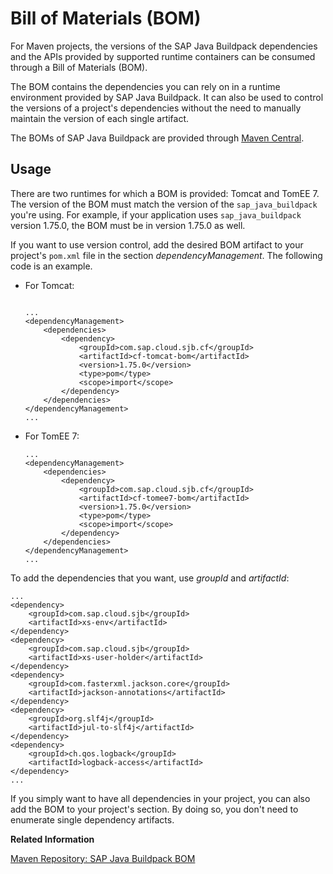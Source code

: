 <!-- loio6c6936e8e4ea40c9a9a69f6783b1e978 -->

# Bill of Materials \(BOM\)

For Maven projects, the versions of the SAP Java Buildpack dependencies and the APIs provided by supported runtime containers can be consumed through a Bill of Materials \(BOM\).



The BOM contains the dependencies you can rely on in a runtime environment provided by SAP Java Buildpack. It can also be used to control the versions of a project's dependencies without the need to manually maintain the version of each single artifact.

The BOMs of SAP Java Buildpack are provided through [Maven Central](https://central.sonatype.com/search?q=com.sap.cloud.sjb.cf).



<a name="loio6c6936e8e4ea40c9a9a69f6783b1e978__section_zv5_4cj_v3b"/>

## Usage

There are two runtimes for which a BOM is provided: Tomcat and TomEE 7. The version of the BOM must match the version of the `sap_java_buildpack` you're using. For example, if your application uses `sap_java_buildpack` version 1.75.0, the BOM must be in version 1.75.0 as well.

If you want to use version control, add the desired BOM artifact to your project's `pom.xml` file in the section *dependencyManagement*. The following code is an example.

-   For Tomcat:

    ```
    
    ...
    <dependencyManagement>
        <dependencies>
            <dependency>
                <groupId>com.sap.cloud.sjb.cf</groupId>
                <artifactId>cf-tomcat-bom</artifactId>
                <version>1.75.0</version>
                <type>pom</type>
                <scope>import</scope>
            </dependency>
        </dependencies>
    </dependencyManagement>
    ...
    ```

-   For TomEE 7:

    ```
    ...
    <dependencyManagement>
        <dependencies>
            <dependency>
                <groupId>com.sap.cloud.sjb.cf</groupId>
                <artifactId>cf-tomee7-bom</artifactId>
                <version>1.75.0</version>
                <type>pom</type>
                <scope>import</scope>
            </dependency>
        </dependencies>
    </dependencyManagement>
    ...
    ```


To add the dependencies that you want, use *groupId* and *artifactId*:

```
...
<dependency>
    <groupId>com.sap.cloud.sjb</groupId>
    <artifactId>xs-env</artifactId>
</dependency>
<dependency>
    <groupId>com.sap.cloud.sjb</groupId>
    <artifactId>xs-user-holder</artifactId>
</dependency>
<dependency>
    <groupId>com.fasterxml.jackson.core</groupId>
    <artifactId>jackson-annotations</artifactId>
</dependency>
<dependency>
    <groupId>org.slf4j</groupId>
    <artifactId>jul-to-slf4j</artifactId>
</dependency>
<dependency>
    <groupId>ch.qos.logback</groupId>
    <artifactId>logback-access</artifactId>
</dependency>
...
```

If you simply want to have all dependencies in your project, you can also add the BOM to your project's section. By doing so, you don't need to enumerate single dependency artifacts.

**Related Information**  


[Maven Repository: SAP Java Buildpack BOM](https://mvnrepository.com/artifact/com.sap.cloud.sjb.cf/sap-java-buildpack-bom)

